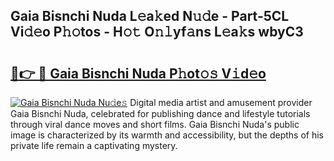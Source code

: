 ## Gaia Bisnchi Nuda L𝚎a𝚔ed N𝚞𝚍e - Part-5CL Vi𝚍𝚎o P𝚑𝚘tos - H𝚘𝚝 O𝚗𝚕yf𝚊ns L𝚎a𝚔s wbyC3

# <h2><a href="http://kfd8i5.oniu.top/?m=Gaia+Bisnchi+Nuda">🔗👉 🔴 Gaia Bisnchi Nuda P𝚑ot𝚘𝚜 V𝚒d𝚎o</a></h2>

[![Gaia Bisnchi Nuda Nu𝚍e𝚜](https://i.imgur.com/0qMVB7G.gif)](http://kfd8i5.oniu.top/?m=Gaia+Bisnchi+Nuda)
Digital media artist and amusement provider Gaia Bisnchi Nuda, celebrated for publishing dance and lifestyle tutorials through viral dance moves and short films. Gaia Bisnchi Nuda's public image is characterized by its warmth and accessibility, but the depths of his private life remain a captivating mystery.  
